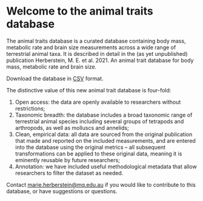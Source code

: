 # Welcome to the animal traits database

The animal traits database is a curated database containing body mass, metabolic rate and brain size measurements across a wide range of terrestrial animal taxa. It is described in detail in the (as yet unpublished) publication Herberstein, M. E. et al. 2021. An animal trait database for body mass, metabolic rate and brain size. 

Download the database in [CSV](observations.csv) format.

The distinctive value of this new animal trait database is four-fold: 
1. Open access: the data are openly available to researchers without restrictions; 
1. Taxonomic breadth: the database includes a broad taxonomic range of terrestrial animal species including several groups of tetrapods and arthropods, as well as molluscs and annelids; 
1. Clean, empirical data: all data are sourced from the original publication that made and reported on the included measurements, and are entered into the database using the original metrics – all subsequent transformations can be applied to these original data, meaning it is eminently reusable by future researchers; 
1. Annotation: we have included useful methodological metadata that allow researchers to filter the dataset as needed.

Contact marie.herberstein@mq.edu.au if you would like to contribute to this database, or have suggestions or questions.
